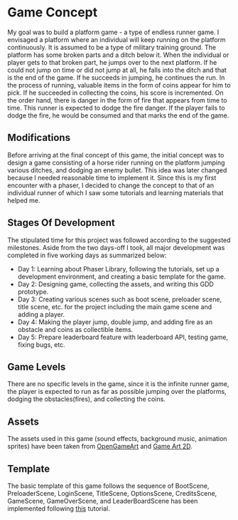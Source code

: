 # Game Concept
My goal was to build a platform game - a type of endless runner game. I envisaged a platform where an individual will keep running on the platform continuously. It is assumed to be a type of military training ground. The platform has some broken parts and a ditch below it. When the individual or player gets to that broken part, he jumps over to the next platform. If he could not jump on time or did not jump at all, he falls into the ditch and that is the end of the game. If he succeeds in jumping, he continues the run. In the process of running, valuable items in the form of coins appear for him to pick. If he succeeded in collecting the coins, his score is incremented. On the order hand, there is danger in the form of fire that appears from time to time. This runner is expected to dodge the fire danger. If the player fails to dodge the fire, he would be consumed and that marks the end of the game.

## Modifications
Before arriving at the final concept of this game, the initial concept was to design a game consisting of a horse rider running on the platform jumping various ditches, and dodging an enemy bullet. This idea was later changed because I needed reasonable time to implement it. Since this is my first encounter with a phaser, I decided to change the concept to that of an individual runner of which I saw some tutorials and learning materials that helped me.

## Stages Of Development
The stipulated time for this project was followed according to the suggested milestones. Aside from the two days-off I took, all major development was completed in five working days as summarized below:
- Day 1: Learning about Phaser Library, following the tutorials, set up a development environment, and creating a basic template for the game.
- Day 2: Designing game, collecting the assets, and writing this GDD prototype.
- Day 3: Creating various scenes such as boot scene, preloader scene, title scene, etc. for the project including the main game scene and adding a player.
- Day 4: Making the player jump, double jump, and adding fire as an obstacle and coins as collectible items.
- Day 5: Prepare leaderboard feature with leaderboard API, testing game, fixing bugs, etc.

## Game Levels
There are no specific levels in the game, since it is the infinite runner game, the player is expected to run as far as possible jumping over the platforms, dodging the obstacles(fires), and collecting the coins.

## Assets
The assets used in this game (sound effects, background music, animation sprites) have been taken from [OpenGameArt](https://opengameart.org/) and [Game Art 2D](https://www.gameart2d.com/freebies.html).

## Template
The basic template of this game follows the sequence of BootScene, PreloaderScene, LoginScene, TitleScene, OptionsScene, CreditsScene, GameScene, GameOverScene, and LeaderBoardScene has been implemented following [this](https://phasertutorials.com/creating-a-phaser-3-template-part-1/) tutorial.